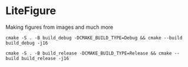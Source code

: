 # LiteFigure
Making figures from images and much more

    cmake -S . -B build_debug -DCMAKE_BUILD_TYPE=Debug && cmake --build build_debug -j16

    cmake -S . -B build_release -DCMAKE_BUILD_TYPE=Release && cmake --build build_release -j16